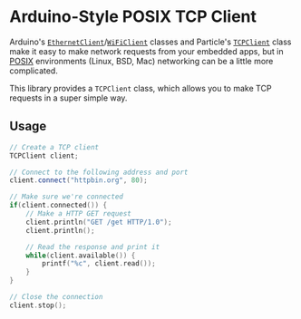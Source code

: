 # Arduino-Style POSIX TCP Client

Arduino's [`EthernetClient`](https://www.arduino.cc/en/Reference/EthernetClient)/[`WiFiClient`](https://www.arduino.cc/en/Reference/WiFiClient) classes and Particle's [`TCPClient`](https://docs.particle.io/reference/firmware/#tcpclient) class make it easy to make network requests from your embedded apps, but in [POSIX](https://en.wikipedia.org/wiki/POSIX) environments (Linux, BSD, Mac) networking can be a little more complicated.

This library provides a `TCPClient` class, which allows you to make TCP requests in a super simple way.

## Usage

```c++
// Create a TCP client
TCPClient client;

// Connect to the following address and port
client.connect("httpbin.org", 80);

// Make sure we're connected
if(client.connected()) {
    // Make a HTTP GET request
    client.println("GET /get HTTP/1.0");
    client.println();

    // Read the response and print it
    while(client.available()) {
        printf("%c", client.read());
    }
}

// Close the connection
client.stop();
```
